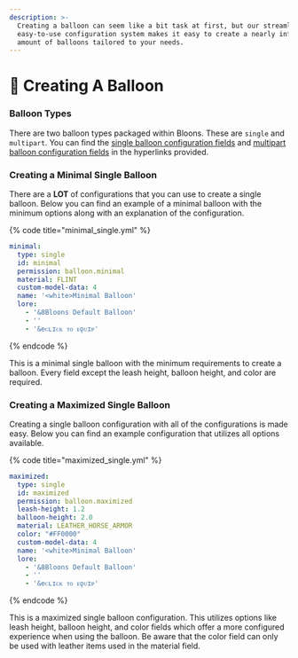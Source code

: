 ```yaml
---
description: >-
  Creating a balloon can seem like a bit task at first, but our streamlined and
  easy-to-use configuration system makes it easy to create a nearly infinite
  amount of balloons tailored to your needs.
---
```


# 🎈 Creating A Balloon

### Balloon Types

There are two balloon types packaged within Bloons. These are `single` and `multipart`. You can find the [single balloon configuration fields](single-configuration-fields.md) and [multipart balloon configuration fields](multipart-configuration-fields.md) in the hyperlinks provided.

### Creating a Minimal Single Balloon

There are a **LOT** of configurations that you can use to create a single balloon. Below you can find an example of a minimal balloon with the minimum options along with an explanation of the configuration.

{% code title="minimal_single.yml" %}
```yaml
minimal:
  type: single
  id: minimal
  permission: balloon.minimal
  material: FLINT
  custom-model-data: 4
  name: '<white>Minimal Balloon'
  lore:
    - '&8Bloons Default Balloon'
    - ''
    - '&eᴄʟɪᴄᴋ ᴛᴏ ᴇǫᴜɪᴘ'
```
{% endcode %}

This is a minimal single balloon with the minimum requirements to create a balloon. Every field except the leash height, balloon height, and color are required.

### Creating a Maximized Single Balloon

Creating a single balloon configuration with all of the configurations is made easy. Below you can find an example configuration that utilizes all options available.

{% code title="maximized_single.yml" %}
```yaml
maximized:
  type: single
  id: maximized
  permission: balloon.maximized
  leash-height: 1.2
  balloon-height: 2.0
  material: LEATHER_HORSE_ARMOR
  color: "#FF0000"
  custom-model-data: 4
  name: '<white>Minimal Balloon'
  lore:
    - '&8Bloons Default Balloon'
    - ''
    - '&eᴄʟɪᴄᴋ ᴛᴏ ᴇǫᴜɪᴘ'
```
{% endcode %}

This is a maximized single balloon configuration. This utilizes options like leash height, balloon height, and color fields which offer a more configured experience when using the balloon. Be aware that the color field can only be used with leather items used in the material field.
